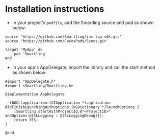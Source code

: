 # Installation instructions

- In your project's `podfile`, add the Smartling source and pod as shown below:
```
source 'https://github.com/Smartling/ios-lqa-sdk.git'
source 'https://github.com/CocoaPods/Specs.git'

target 'MyApp' do
	pod 'Smartling'
end

```

- In your app's AppDelegate, import the library and call the start method as shown below:
```objc
#import "AppDelegate.h"
#import <Smartling/Smartling.h>

@implementation AppDelegate

- (BOOL)application:(UIApplication *)application didFinishLaunchingWithOptions:(NSDictionary *)launchOptions {
    [Smartling startWithProjectId:@"<ProjectID>" andOptions:@{SLLogging : @(SLLoggingDebug)}];
    return YES;
}

@end
```

